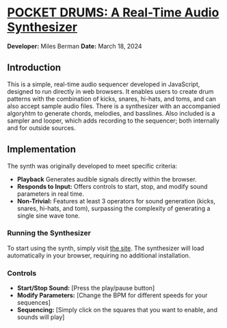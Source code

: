 # [POCKET DRUMS: A Real-Time Audio Synthesizer](https://mbermanucsc.github.io/Pocket-Drums/)

**Developer:** Miles Berman
**Date:** March 18, 2024

## Introduction

This is a simple, real-time audio sequencer developed in JavaScript, designed to run directly in web browsers. It enables users to create drum patterns with the combination of kicks, snares, hi-hats, and toms, and can also accept sample audio files. There is a synthesizer with an accompanied algoryhtm to generate chords, melodies, and basslines. Also included is a sampler and looper, which adds recording to the sequencer; both internally and for outside sources.
## Implementation

The synth was originally developed to meet specific criteria:

- **Playback** Generates audible signals directly within the browser.
- **Responds to Input:** Offers controls to start, stop, and modify sound parameters in real time.
- **Non-Trivial:** Features at least 3 operators for sound generation (kicks, snares, hi-hats, and tom), surpassing the complexity of generating a single sine wave tone.

### Running the Synthesizer

To start using the synth, simply visit [the site](https://mbermanucsc.github.io/Pocket-Drums/). The synthesizer will load automatically in your browser, requiring no additional installation.

### Controls

- **Start/Stop Sound:** [Press the play/pause button]
- **Modify Parameters:** [Change the BPM for different speeds for your sequences]
- **Sequencing:** [Simply click on the squares that you want to enable, and sounds will play]

